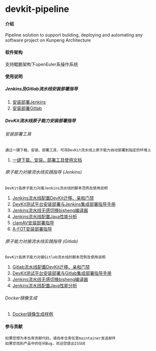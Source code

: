 # devkit-pipeline

#### 介绍
Pipeline solution to support building, deploying and automating any software project on Kunpeng Architecture

#### 软件架构
支持鲲鹏架构下openEuler系操作系统

#### 使用说明
##### Jenkins及Gitlab流水线安装部署指导

1. [安装部署Jenkins](./document/Jenkins安装部署/安装部署Jenkins.md)
2. [安装部署Gitlab](./document/gitlab安装部署/gitlab安装部署.md)
##### DevKit流水线原子能力安装部署指导
###### 安装部署工具
    通过一键下载、安装、部署工具，可将DevKit流水线上原子能力自动部署到指定的环境上

1. [一键下载、安装、部署工具使用文档](./document/批量部署工具/批量部署工具和一键下载工具说明文档.md)
###### 原子能力对接流水线实践指导 (Jenkins)
    DevKit各原子能力对接Jenkins流水线的脚本范例及使用说明

1. [Jenkins流水线配置DevKit迁移、亲和门禁](https://gitee.com/openeuler/devkit-pipeline/blob/master/document/Jenkins安装部署/Jenkins流水线配置迁移、亲和门禁.md)
2. [DevKit测试平台安装部署与Jenkins集成部署指导手册](https://gitee.com/openeuler/devkit-pipeline/blob/master/document/测试平台安装部署/devkit测试平台安装部署与jenkins集成部署指导手册.md)
3. [Jenkins流水线无感切换bisheng编译器](https://gitee.com/openeuler/devkit-pipeline/blob/master/document/无感切换/无感切换与Jenkins集成部署指导手册.md)
4. [Jenkins流水线配置Java性能分析](document/Jenkins安装部署/Jenkins流水线配置Java性能分析.md)
5. [clamAV安装部署指导](document/clamAV安装更新指导/clamav安装部署指导资料.md)
6. [A-FOT安装部署指导](document/A-FOT安装部署指导/A-FOT安装使用以及集成到Jenkins指导说明.md)


###### 原子能力对接流水线实践指导 (Gitlab)
    DevKit各原子能力对接Gitlab流水线的脚本范例及使用说明
1.  [Gitlab流水线配置DevKit迁移、亲和门禁](https://gitee.com/openeuler/devkit-pipeline/blob/master/document/gitlab安装部署/Gitlab流水线配置迁移、亲和门禁.md)
2.  [DevKit测试平台安装部署与Gitlab集成部署指导手册](https://gitee.com/openeuler/devkit-pipeline/blob/master/document/测试平台安装部署/devkit测试平台安装部署与gitlab集成部署指导手册.md)
3.  [Jenkins流水线无感切换bisheng编译器](https://gitee.com/openeuler/devkit-pipeline/blob/master/document/无感切换/无感切换与gitlab集成部署指导手册.md)
4. [Jenkins流水线配置Java性能分析](document/gitlab安装部署/Gitlab流水线配置Java性能分析.md)

###### Docker镜像生成

1. [Docker镜像生成样例](./document/DockerFile配置/Docker镜像生成手册.md)

#### 参与贡献
    如果您想为本仓库贡献代码，请向本仓库任意maintainer发送邮件
    如果您找到产品中的任何Bug，欢迎您提出ISSUE
